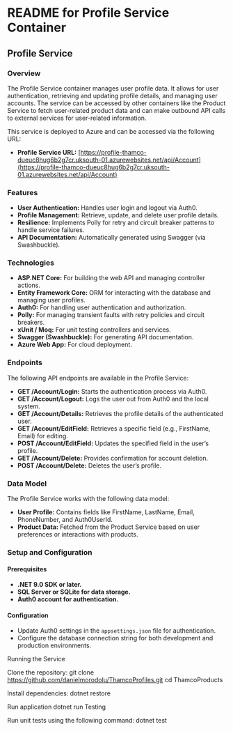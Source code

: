 # **README for Profile Service Container**

## **Profile Service**

### **Overview**

The Profile Service container manages user profile data. It allows for user authentication, retrieving and updating profile details, and managing user accounts. The service can be accessed by other containers like the Product Service to fetch user-related product data and can make outbound API calls to external services for user-related information.

This service is deployed to Azure and can be accessed via the following URL:
- **Profile Service URL:** [https://profile-thamco-dueuc8hug6b2g7cr.uksouth-01.azurewebsites.net/api/Account](https://profile-thamco-dueuc8hug6b2g7cr.uksouth-01.azurewebsites.net/api/Account)

### **Features**
- **User Authentication:** Handles user login and logout via Auth0.
- **Profile Management:** Retrieve, update, and delete user profile details.
- **Resilience:** Implements Polly for retry and circuit breaker patterns to handle service failures.
- **API Documentation:** Automatically generated using Swagger (via Swashbuckle).

### **Technologies**
- **ASP.NET Core:** For building the web API and managing controller actions.
- **Entity Framework Core:** ORM for interacting with the database and managing user profiles.
- **Auth0:** For handling user authentication and authorization.
- **Polly:** For managing transient faults with retry policies and circuit breakers.
- **xUnit / Moq:** For unit testing controllers and services.
- **Swagger (Swashbuckle):** For generating API documentation.
- **Azure Web App:** For cloud deployment.

### **Endpoints**

The following API endpoints are available in the Profile Service:
- **GET /Account/Login:** Starts the authentication process via Auth0.
- **GET /Account/Logout:** Logs the user out from Auth0 and the local system.
- **GET /Account/Details:** Retrieves the profile details of the authenticated user.
- **GET /Account/EditField:** Retrieves a specific field (e.g., FirstName, Email) for editing.
- **POST /Account/EditField:** Updates the specified field in the user’s profile.
- **GET /Account/Delete:** Provides confirmation for account deletion.
- **POST /Account/Delete:** Deletes the user’s profile.

### **Data Model**

The Profile Service works with the following data model:
- **User Profile:** Contains fields like FirstName, LastName, Email, PhoneNumber, and Auth0UserId.
- **Product Data:** Fetched from the Product Service based on user preferences or interactions with products.

### **Setup and Configuration**

#### **Prerequisites**
- **.NET 9.0 SDK or later.**
- **SQL Server or SQLite for data storage.**
- **Auth0 account for authentication.**

#### **Configuration**
- Update Auth0 settings in the `appsettings.json` file for authentication.
- Configure the database connection string for both development and production environments.

Running the Service

Clone the repository: git clone https://github.com/danielmorodolu/ThamcoProfiles.git cd ThamcoProducts

Install dependencies: dotnet restore

Run application dotnet run Testing

Run unit tests using the following command: dotnet test
